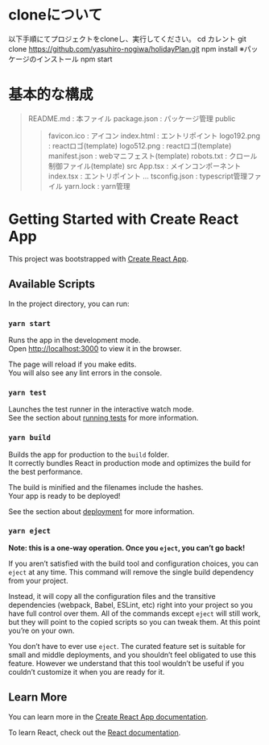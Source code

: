 

# cloneについて
以下手順にてプロジェクトをcloneし、実行してください。
 cd カレント
 git clone https://github.com/yasuhiro-nogiwa/holidayPlan.git
 npm install
    ※パッケージのインストール
 npm start


# 基本的な構成
> README.md : 本ファイル
> package.json : パッケージ管理
> public
>> favicon.ico : アイコン
>> index.html : エントリポイント 
>> logo192.png : reactロゴ(template)
>> logo512.png : reactロゴ(template)
>> manifest.json : webマニフェスト(template)
>> robots.txt : クロール制御ファイル(template)
> src
>> App.tsx : メインコンポーネント
>> index.tsx : エントリポイント
>> ...
> tsconfig.json : typescript管理ファイル
> yarn.lock : yarn管理

                
# Getting Started with Create React App

This project was bootstrapped with [Create React App](https://github.com/facebook/create-react-app).

## Available Scripts

In the project directory, you can run:

### `yarn start`

Runs the app in the development mode.\
Open [http://localhost:3000](http://localhost:3000) to view it in the browser.

The page will reload if you make edits.\
You will also see any lint errors in the console.

### `yarn test`

Launches the test runner in the interactive watch mode.\
See the section about [running tests](https://facebook.github.io/create-react-app/docs/running-tests) for more information.

### `yarn build`

Builds the app for production to the `build` folder.\
It correctly bundles React in production mode and optimizes the build for the best performance.

The build is minified and the filenames include the hashes.\
Your app is ready to be deployed!

See the section about [deployment](https://facebook.github.io/create-react-app/docs/deployment) for more information.

### `yarn eject`

**Note: this is a one-way operation. Once you `eject`, you can’t go back!**

If you aren’t satisfied with the build tool and configuration choices, you can `eject` at any time. This command will remove the single build dependency from your project.

Instead, it will copy all the configuration files and the transitive dependencies (webpack, Babel, ESLint, etc) right into your project so you have full control over them. All of the commands except `eject` will still work, but they will point to the copied scripts so you can tweak them. At this point you’re on your own.

You don’t have to ever use `eject`. The curated feature set is suitable for small and middle deployments, and you shouldn’t feel obligated to use this feature. However we understand that this tool wouldn’t be useful if you couldn’t customize it when you are ready for it.

## Learn More

You can learn more in the [Create React App documentation](https://facebook.github.io/create-react-app/docs/getting-started).

To learn React, check out the [React documentation](https://reactjs.org/).
